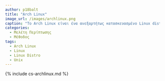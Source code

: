 ```yaml
---
author: p18balt
title: "Arch Linux"
image_url: /images/archlinux.png
caption: "Το Arch Linux είναι ένα ανεξαρτήτως κατασκευασμένο Linux distro για γενική χρήση. Η προεπιλεγμένη εγκατάσταση παρέχει μόνο ένα minimal βασικό σύστημα και αφήνει των χρήστη να προσθέσει όποιες άλλες λειτουργίες χρειάζεται."
categories:
  - Μελέτη Περίπτωσης
  - Μέθοδος
tags:
  - Arch Linux
  - Linux
  - Linux Distro
  - Unix
---
```


{% include cs-archlinux.md %}

